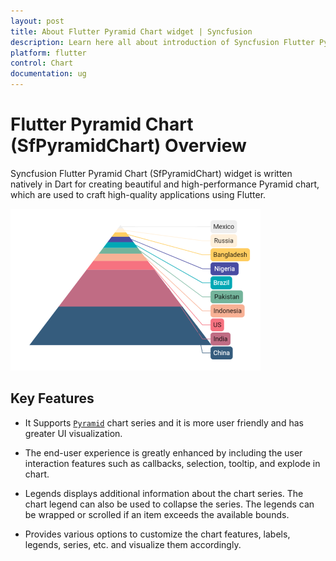 ```yaml
---
layout: post
title: About Flutter Pyramid Chart widget | Syncfusion
description: Learn here all about introduction of Syncfusion Flutter Pyramid Chart (SfPyramidChart) widget, its features, and more.
platform: flutter
control: Chart
documentation: ug
---
```


# Flutter Pyramid Chart (SfPyramidChart) Overview

Syncfusion Flutter Pyramid Chart (SfPyramidChart) widget is written natively in Dart for creating beautiful and high-performance Pyramid chart, which are used to craft high-quality applications using Flutter.

  ![Overview Flutter chart](images/overview/overview_pyramid.png)

## Key Features

* It Supports [`Pyramid`](https://www.syncfusion.com/flutter-widgets/flutter-charts/chart-types/pyramid-chart) chart series and it is more user friendly and has greater UI visualization. 

* The end-user experience is greatly enhanced by including the user interaction features such as callbacks, selection, tooltip, and explode in chart. 

* Legends displays additional information about the chart series. The chart legend can also be used to collapse the series. The legends can be wrapped or scrolled if an item exceeds the available bounds. 

* Provides various options to customize the chart features, labels, legends, series, etc. and visualize them accordingly.
